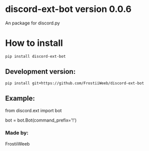 # discord-ext-bot version 0.0.6
An package for discord.py

# How to install

`pip install discord-ext-bot`

## Development version:
`pip install git+https://github.com/FrostiiWeeb/discord-ext-bot`

## Example:
from discord.ext import bot

bot = bot.Bot(command_prefix='!')

### Made by:
FrostiiWeeb
